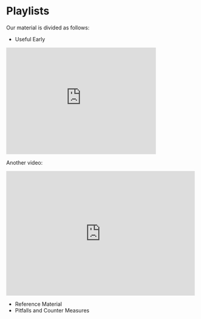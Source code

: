 # Playlists

Our material is divided as follows:

- Useful Early

<iframe id="kmsembed-0_upjcoann" width="400" height="285" src="https://tube.video.bosch.com/embed/secure/iframe/entryId/0_upjcoann/uiConfId/23449533/pbc/1937" class="kmsembed" allowfullscreen webkitallowfullscreen mozAllowFullScreen allow="autoplay *; fullscreen *; encrypted-media *" sandbox="allow-forms allow-same-origin allow-scripts allow-top-navigation allow-pointer-lock allow-popups" frameborder="0" title="Kaltura Player"></iframe>

Another video:

<div style="max-width:608px"><div style="position:relative;padding-bottom:66.118421052632%"><iframe id="kmsembed-0_kasptitj" width="608" height="402" src="https://tube.video.bosch.com/embed/secure/iframe/entryId/0_kasptitj/uiConfId/23449533/pbc/1937" class="kmsembed" allowfullscreen webkitallowfullscreen mozAllowFullScreen allow="autoplay *; fullscreen *; encrypted-media *" sandbox="allow-forms allow-same-origin allow-scripts allow-top-navigation allow-pointer-lock allow-popups" frameborder="0" title="Kaltura Player" style="position:absolute;top:0;left:0;width:100%;height:100%"></iframe></div></div>

- Reference Material
- Pitfalls and Counter Measures
